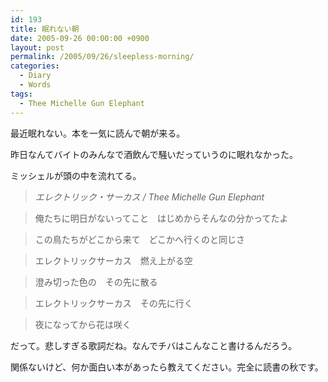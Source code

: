 ```yaml
---
id: 193
title: 眠れない朝
date: 2005-09-26 00:00:00 +0900
layout: post
permalink: /2005/09/26/sleepless-morning/
categories:
  - Diary
  - Words
tags:
  - Thee Michelle Gun Elephant
---
```

最近眠れない。本を一気に読んで朝が来る。
  
昨日なんてバイトのみんなで酒飲んで騒いだっていうのに眠れなかった。

ミッシェルが頭の中を流れてる。

<!--more-->

> <cite>エレクトリック・サーカス / Thee Michelle Gun Elephant</cite>
  
> 
  
> 俺たちに明日がないってこと　はじめからそんなの分かってたよ
  
> この鳥たちがどこから来て　どこかへ行くのと同じさ
  
> エレクトリックサーカス　燃え上がる空
  
> 澄み切った色の　その先に散る
  
> エレクトリックサーカス　その先に行く
  
> 夜になってから花は咲く

だって。悲しすぎる歌詞だね。なんでチバはこんなこと書けるんだろう。

関係ないけど、何か面白い本があったら教えてください。完全に読書の秋です。

